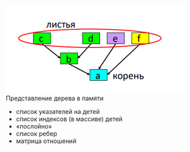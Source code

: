 ![](Pasted%20image%2020240107203251.png)
Представление дерева в памяти 
- список указателей на детей 
- список индексов (в массиве) детей 
- «послойно» 
- список ребер 
- матрица отношений